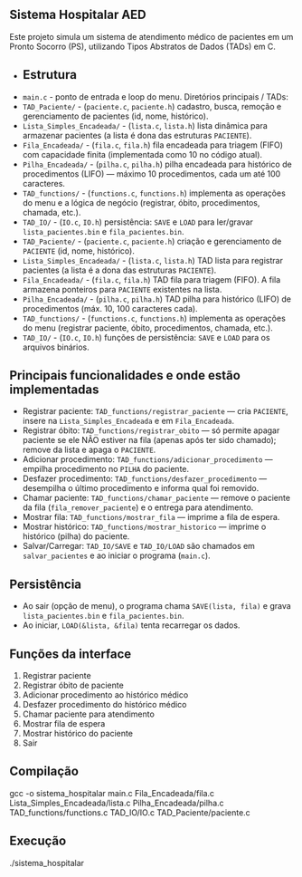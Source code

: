 ## Sistema Hospitalar AED

Este projeto simula um sistema de atendimento médico de pacientes em um Pronto Socorro (PS), utilizando Tipos Abstratos de Dados (TADs) em C.

- ## Estrutura
- `main.c` - ponto de entrada e loop do menu.
Diretórios principais / TADs:
- `TAD_Paciente/` - (`paciente.c`, `paciente.h`) cadastro, busca, remoção e gerenciamento de pacientes (id, nome, histórico).
- `Lista_Simples_Encadeada/` - (`lista.c`, `lista.h`) lista dinâmica para armazenar pacientes (a lista é dona das estruturas `PACIENTE`).
- `Fila_Encadeada/` - (`fila.c`, `fila.h`) fila encadeada para triagem (FIFO) com capacidade finita (implementada como 10 no código atual).
- `Pilha_Encadeada/` - (`pilha.c`, `pilha.h`) pilha encadeada para histórico de procedimentos (LIFO) — máximo 10 procedimentos, cada um até 100 caracteres.
- `TAD_functions/` - (`functions.c`, `functions.h`) implementa as operações do menu e a lógica de negócio (registrar, óbito, procedimentos, chamada, etc.).
- `TAD_IO/` - (`IO.c`, `IO.h`) persistência: `SAVE` e `LOAD` para ler/gravar `lista_pacientes.bin` e `fila_pacientes.bin`.
- `TAD_Paciente/` - (`paciente.c`, `paciente.h`) criação e gerenciamento de `PACIENTE` (id, nome, histórico).
- `Lista_Simples_Encadeada/` - (`lista.c`, `lista.h`) TAD lista para registrar pacientes (a lista é a dona das estruturas `PACIENTE`).
- `Fila_Encadeada/` - (`fila.c`, `fila.h`) TAD fila para triagem (FIFO). A fila armazena ponteiros para `PACIENTE` existentes na lista.
- `Pilha_Encadeada/` - (`pilha.c`, `pilha.h`) TAD pilha para histórico (LIFO) de procedimentos (máx. 10, 100 caracteres cada).
- `TAD_functions/` - (`functions.c`, `functions.h`) implementa as operações do menu (registrar paciente, óbito, procedimentos, chamada, etc.).
- `TAD_IO/` - (`IO.c`, `IO.h`) funções de persistência: `SAVE` e `LOAD` para os arquivos binários.

## Principais funcionalidades e onde estão implementadas
- Registrar paciente: `TAD_functions/registrar_paciente` — cria `PACIENTE`, insere na `Lista_Simples_Encadeada` e em `Fila_Encadeada`.
- Registrar óbito: `TAD_functions/registrar_obito` — só permite apagar paciente se ele NÃO estiver na fila (apenas após ter sido chamado); remove da lista e apaga o `PACIENTE`.
- Adicionar procedimento: `TAD_functions/adicionar_procedimento` — empilha procedimento no `PILHA` do paciente.
- Desfazer procedimento: `TAD_functions/desfazer_procedimento` — desempilha o último procedimento e informa qual foi removido.
- Chamar paciente: `TAD_functions/chamar_paciente` — remove o paciente da fila (`fila_remover_paciente`) e o entrega para atendimento.
- Mostrar fila: `TAD_functions/mostrar_fila` — imprime a fila de espera.
- Mostrar histórico: `TAD_functions/mostrar_historico` — imprime o histórico (pilha) do paciente.
- Salvar/Carregar: `TAD_IO/SAVE` e `TAD_IO/LOAD` são chamados em `salvar_pacientes` e ao iniciar o programa (`main.c`).

## Persistência
- Ao sair (opção de menu), o programa chama `SAVE(lista, fila)` e grava `lista_pacientes.bin` e `fila_pacientes.bin`.
- Ao iniciar, `LOAD(&lista, &fila)` tenta recarregar os dados.

## Funções da interface
1. Registrar paciente
2. Registrar óbito de paciente
3. Adicionar procedimento ao histórico médico
4. Desfazer procedimento do histórico médico
5. Chamar paciente para atendimento
6. Mostrar fila de espera
7. Mostrar histórico do paciente
8. Sair

## Compilação
gcc -o sistema_hospitalar main.c Fila_Encadeada/fila.c Lista_Simples_Encadeada/lista.c Pilha_Encadeada/pilha.c TAD_functions/functions.c TAD_IO/IO.c TAD_Paciente/paciente.c

## Execução
./sistema_hospitalar